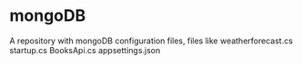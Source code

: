# mongoDB
A repository with mongoDB configuration files, files like weatherforecast.cs startup.cs BooksApi.cs appsettings.json
